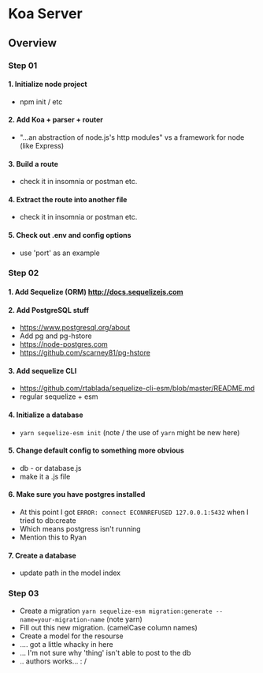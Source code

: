 
# Koa Server

## Overview

### Step 01

#### 1. Initialize node project  
  * npm init / etc

#### 2. Add Koa + parser + router
  * "...an abstraction of node.js's http modules" vs a framework for node (like Express)

#### 3. Build a route
  * check it in insomnia or postman etc.

#### 4. Extract the route into another file
  * check it in insomnia or postman etc.

#### 5. Check out .env and config options
  * use 'port' as an example


### Step 02

#### 1. Add Sequelize (ORM) http://docs.sequelizejs.com

#### 2. Add PostgreSQL stuff
  * https://www.postgresql.org/about
  * Add pg and pg-hstore
  * https://node-postgres.com
  * https://github.com/scarney81/pg-hstore

#### 3. Add sequelize CLI
  * https://github.com/rtablada/sequelize-cli-esm/blob/master/README.md
  * regular sequelize + esm

#### 4. Initialize a database
  * `yarn sequelize-esm init` (note / the use of `yarn` might be new here)

#### 5. Change default config to something more obvious
  * db - or database.js
  * make it a .js file

#### 6. Make sure you have postgres installed
  * At this point I got `ERROR: connect ECONNREFUSED 127.0.0.1:5432` when I tried to db:create
  * Which means postgress isn't running
  * Mention this to Ryan

#### 7. Create a database
  * update path in the model index


### Step 03
  * Create a migration `yarn sequelize-esm migration:generate --name=your-migration-name` (note yarn)
  * Fill out this new migration. (camelCase column names)
  * Create a model for the resourse
  * .... got a little whacky in here
  * ... I'm not sure why 'thing' isn't able to post to the db
  * .. authors works... : /


